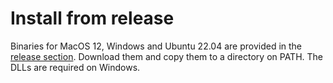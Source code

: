 # Install from release
Binaries for MacOS 12, Windows and Ubuntu 22.04 are provided in the [release section](https://github.com/JCWasmx86/Swift-MesonLSP/releases/tag/v2.1).
Download them and copy them to a directory on PATH. The DLLs are required on Windows.
